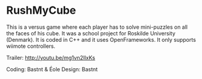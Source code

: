 RushMyCube
==========

This is a versus game where each player has to solve mini-puzzles on all the faces of his cube.
It was a school project for Roskilde University (Denmark).
It is coded in C++ and it uses OpenFrameworks.
It only supports wiimote controllers.

Trailer: http://youtu.be/mg1vn2IlxKs

Coding: Bastnt & Éole
Design: Bastnt
